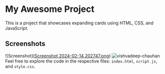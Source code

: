 # My Awesome Project

This is a project that showcases expanding cards using HTML, CSS, and JavaScript.

## Screenshots
![Screenshot]([Screenshot 2024-02-14 202747.png](https://replit.com/@thevishvadeep/Expending-Cards#Screenshot%202024-02-14%20202747.png))
<img src="" alt="vishvadeep-chauhan" />
Feel free to explore the code in the respective files: `index.html`, `script.js`, and `style.css`.
